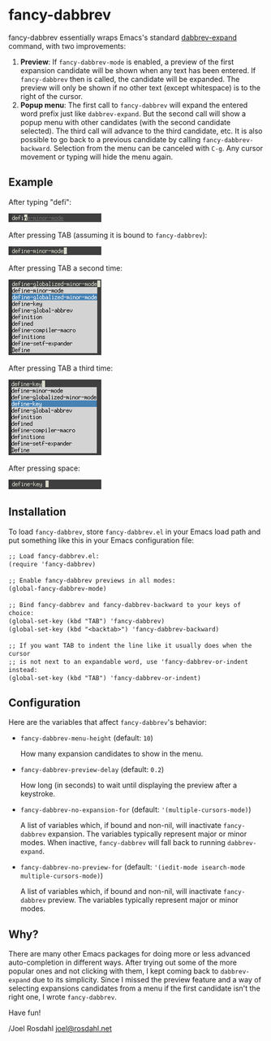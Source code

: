 fancy-dabbrev
=============

fancy-dabbrev essentially wraps Emacs's standard [dabbrev-expand] command, with
two improvements:

1. **Preview**: If `fancy-dabbrev-mode` is enabled, a preview of the first
   expansion candidate will be shown when any text has been entered. If
   `fancy-dabbrev` then is called, the candidate will be expanded. The preview
    will only be shown if no other text (except whitespace) is to the right
    of the cursor.
2. **Popup menu**: The first call to `fancy-dabbrev` will expand the entered
   word prefix just like `dabbrev-expand`. But the second call will show a
   popup menu with other candidates (with the second candidate selected). The
   third call will advance to the third candidate, etc. It is also possible to
   go back to a previous candidate by calling `fancy-dabbrev-backward`.
   Selection from the menu can be canceled with `C-g`. Any cursor movement or
   typing will hide the menu again.


Example
-------

After typing "defi":

![Example 1](fancy-dabbrev-1.png)

After pressing TAB (assuming it is bound to `fancy-dabbrev`):

![Example 2](fancy-dabbrev-2.png)

After pressing TAB a second time:

![Example 3](fancy-dabbrev-3.png)

After pressing TAB a third time:

![Example 4](fancy-dabbrev-4.png)

After pressing space:

![Example 5](fancy-dabbrev-5.png)


Installation
------------

To load `fancy-dabbrev`, store `fancy-dabbrev.el` in your Emacs load path and
put something like this in your Emacs configuration file:

    ;; Load fancy-dabbrev.el:
    (require 'fancy-dabbrev)

    ;; Enable fancy-dabbrev previews in all modes:
    (global-fancy-dabbrev-mode)

    ;; Bind fancy-dabbrev and fancy-dabbrev-backward to your keys of choice:
    (global-set-key (kbd "TAB") 'fancy-dabbrev)
    (global-set-key (kbd "<backtab>") 'fancy-dabbrev-backward)

    ;; If you want TAB to indent the line like it usually does when the cursor
    ;; is not next to an expandable word, use 'fancy-dabbrev-or-indent instead:
    (global-set-key (kbd "TAB") 'fancy-dabbrev-or-indent)


Configuration
-------------

Here are the variables that affect `fancy-dabbrev`'s behavior:

* `fancy-dabbrev-menu-height` (default: `10`)

  How many expansion candidates to show in the menu.

* `fancy-dabbrev-preview-delay` (default: `0.2`)

  How long (in seconds) to wait until displaying the preview after a keystroke.

* `fancy-dabbrev-no-expansion-for` (default: `'(multiple-cursors-mode)`)

  A list of variables which, if bound and non-nil, will inactivate
  `fancy-dabbrev` expansion. The variables typically represent major or minor
  modes. When inactive, `fancy-dabbrev` will fall back to running
  `dabbrev-expand`.

* `fancy-dabbrev-no-preview-for` (default: `'(iedit-mode isearch-mode multiple-cursors-mode)`)

  A list of variables which, if bound and non-nil, will inactivate
  `fancy-dabbrev` preview. The variables typically represent major or minor
  modes.

Why?
----

There are many other Emacs packages for doing more or less advanced
auto-completion in different ways. After trying out some of the more popular
ones and not clicking with them, I kept coming back to `dabbrev-expand` due to
its simplicity. Since I missed the preview feature and a way of selecting
expansions candidates from a menu if the first candidate isn't the right one, I
wrote `fancy-dabbrev`.

Have fun!

/Joel Rosdahl <joel@rosdahl.net>

[dabbrev-expand]: https://www.gnu.org/software/emacs/manual/html_node/emacs/Dynamic-Abbrevs.html

